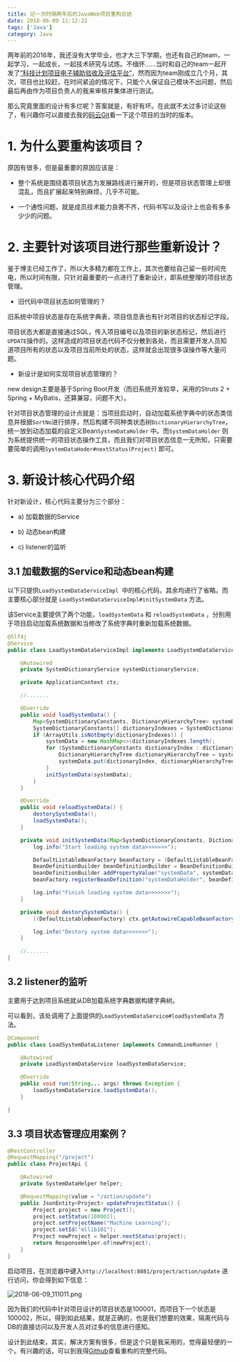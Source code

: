 ```yaml
---
title: 记一次时隔两年后的JavaWeb项目重构总结
date: 2018-06-09 11:12:22
tags: ['Java']
category: Java
---
```


两年前的2016年，我还没有大学毕业，也才大三下学期，也还有自己的team，一起学习，一起成长，一起技术研究与试炼。不缅怀……当时和自己的team一起开发了[“科技计划项目电子辅助验收及评估平台”](https://gitee.com/Zychaowill/steap)，然而因为team刚成立几个月，其次，项目也比较赶，在时间紧迫的情况下，只能个人保证自己模块不出问题，然后最后再由作为项目负责人的我来审核并集体进行测试。

那么究竟里面的设计有多烂呢？答案就是，有好有坏。在此就不太过多讨论这些了，有兴趣你可以直接去我的[码云Git](https://gitee.com/Zychaowill/steap)看一下这个项目的当时的版本。
<!-- more -->
# **1. 为什么要重构该项目？**

原因有很多，但是最重要的原因应该是：

- 整个系统是围绕着项目状态为发展路线进行展开的，但是项目状态管理上却很混乱，而且扩展起来特别麻烦，几乎不可能。

- 一个通性问题，就是成员技术能力良莠不齐，代码书写以及设计上也会有多多少少的问题。

# **2. 主要针对该项目进行那些重新设计？**

鉴于博主已经工作了，所以大多精力都在工作上，其次也要给自己留一些时间充电，所以时间有限，只针对最重要的一点进行了重新设计，即系统整理的项目状态管理。

- 旧代码中项目状态如何管理的？

旧系统中项目状态是存在系统字典表，项目信息表也有针对项目的状态标记字段。

项目状态大都是直接通过SQL，传入项目编号以及项目的新状态标记，然后进行` UPDATE `操作的。这样造成的项目状态代码不仅分散到各处，而且需要开发人员知道项目所有的状态以及项目当前所处的状态，这样就会出现很多误操作等大量问题。

- 新设计是如何实现项目状态管理的？

new design主要是基于Spring Boot开发（而旧系统开发较早，采用的Struts 2 + Spring + MyBatis，还算兼容，问题不大）。

针对项目状态管理的设计点就是：当项目启动时，自动加载系统字典中的状态类信息并根据`SortNo`进行排序，然后构建不同种类状态树` DictionaryHierarchyTree `，统一放到动态加载的自定义Bean` SystemDataHolder ` 中。而` SystemDataHolder ` 则为系统提供统一的项目状态操作工具，而且我们对项目状态信息一无所知，只需要要简单的调用` SystemDataHoder#nextStatus(Project) ` 即可。

# **3. 新设计核心代码介绍**

针对新设计，核心代码主要分为三个部分：

- a) 加载数据的Service

- b) 动态bean构建

- c) listener的监听

## **3.1 加载数据的Service和动态bean构建**

以下只提供`LoadSystemDataServiceImpl `中的核心代码，其余均进行了省略。而主要核心部分就是 ` LoadSystemDataServiceImpl#initSystemData ` 方法。

该Service主要提供了两个功能，` loadSystemData ` 和 ` reloadSystemData ` ，分别用于项目启动加载系统数据和当修改了系统字典时重新加载系统数据。

```Java
@Slf4j
@Service
public class LoadSystemDataServiceImpl implements LoadSystemDataService, ApplicationContextAware {

	@Autowired
	private SystemDictionaryService systemDictionaryService;

	private ApplicationContext ctx;

	//.......

	@Override
	public void loadSystemData() {
		Map<SystemDictionaryConstants, DictionaryHierarchyTree> systemData = null;
		SystemDictionaryConstants[] dictionaryIndexes = SystemDictionaryConstants.values();
		if (ArrayUtils.isNotEmpty(dictionaryIndexes)) {
			systemData = new HashMap<>(dictionaryIndexes.length);
			for (SystemDictionaryConstants dictionaryIndex : dictionaryIndexes) {
				DictionaryHierarchyTree dictionaryHierarchyTree = systemDictionaryService.getDictionaryHierarchyTree(dictionaryIndex.getCode());
				systemData.put(dictionaryIndex, dictionaryHierarchyTree);
			}
			initSystemData(systemData);
		}
	}

	@Override
	public void reloadSystemData() {
		destorySystemData();
		loadSystemData();
	}

	private void initSystemData(Map<SystemDictionaryConstants, DictionaryHierarchyTree> systemData) {
		log.info("Start loading system data>>>>>>>");

		DefaultListableBeanFactory beanFactory = (DefaultListableBeanFactory) ctx.getAutowireCapableBeanFactory();
		BeanDefinitionBuilder beanDefinitionBuilder = BeanDefinitionBuilder.genericBeanDefinition(SystemDataHolder.class);
		beanDefinitionBuilder.addPropertyValue("systemData", systemData);
		beanFactory.registerBeanDefinition("systemDataHolder", beanDefinitionBuilder.getBeanDefinition());

		log.info("Finish loading system data>>>>>>>");
	}

	private void destorySystemData() {
		((DefaultListableBeanFactory) ctx.getAutowireCapableBeanFactory()).removeBeanDefinition("systemDataHolder");

		log.info("Destory system data>>>>>>>");
	}

	//.......
}
```

## **3.2 listener的监听**

主要用于达到项目系统就从DB加载系统字典数据构建字典树。

可以看到，该处调用了上面提供的` LoadSystemDataService#loadSystemData ` 方法。

```Java
@Component
public class LoadSystemDataListener implements CommandLineRunner {

	@Autowired
	private LoadSystemDataService loadSystemDataService;

	@Override
	public void run(String... args) throws Exception {
		loadSystemDataService.loadSystemData();
	}

}
```

## **3.3 项目状态管理应用案例？**

```Java
@RestController
@RequestMapping("/project")
public class ProjectApi {

	@Autowired
	private SystemDataHelper helper;

	@RequestMapping(value = "/action/update")
	public JsonEntity<Project> updateProjectStatus() {
		Project project = new Project();
		project.setStatus(100001);
		project.setProjectName("Machine Learning");
		project.setId("mllib101");
		Project newProject = helper.nextStatus(project);
		return ResponseHelper.of(newProject);
	}
}
```

启动项目，在浏览器中键入` http://localhost:8081/project/action/update ` 进行访问，你会得到如下信息：

![2018-06-09_111011.png](https://github.com/buildupchao/ImgStore/blob/master/blog/2018-06-09-1.png)


因为我们的代码中针对项目设计的项目状态是100001，而项目下一个状态是100002，所以，得到如此结果，就是正确的，也是我们想要的效果，隔离代码与DB的直接访问以及开发人员对过多的信息进行感知。

设计到此结束，其实，解决方案有很多，但是这个只是我采用的，觉得最轻便的一个。有兴趣的话，可以到我得[Github](https://github.com/buildupchao/Steapx)查看重构的完整代码。
